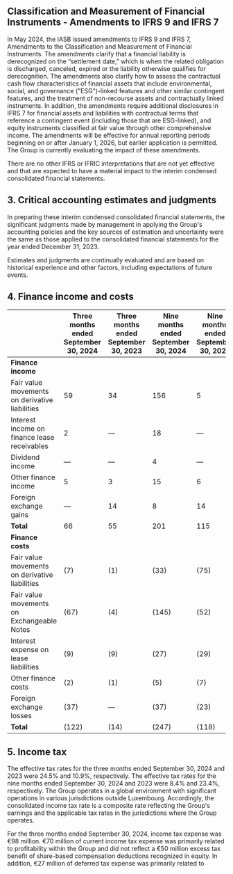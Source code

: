 ## Classification and Measurement of Financial Instruments - Amendments to IFRS 9 and IFRS 7

In May 2024, the IASB issued amendments to IFRS 9 and IFRS 7, Amendments to the Classification and Measurement of Financial Instruments. The amendments clarify that a financial liability is derecognized on the “settlement date,” which is when the related obligation is discharged, canceled, expired or the liability otherwise qualifies for derecognition. The amendments also clarify how to assess the contractual cash flow characteristics of financial assets that include environmental, social, and governance ("ESG")-linked features and other similar contingent features, and the treatment of non-recourse assets and contractually linked instruments. In addition, the amendments require additional disclosures in IFRS 7 for financial assets and liabilities with contractual terms that reference a contingent event (including those that are ESG-linked), and equity instruments classified at fair value through other comprehensive income. The amendments will be effective for annual reporting periods beginning on or after January 1, 2026, but earlier application is permitted. The Group is currently evaluating the impact of these amendments.

There are no other IFRS or IFRIC interpretations that are not yet effective and that are expected to have a material impact to the interim condensed consolidated financial statements.

## 3. Critical accounting estimates and judgments

In preparing these interim condensed consolidated financial statements, the significant judgments made by management in applying the Group's accounting policies and the key sources of estimation and uncertainty were the same as those applied to the consolidated financial statements for the year ended December 31, 2023.

Estimates and judgments are continually evaluated and are based on historical experience and other factors, including expectations of future events.

## 4. Finance income and costs

|                      | Three months ended September 30, 2024 | Three months ended September 30, 2023 | Nine months ended September 30, 2024 | Nine months ended September 30, 2023 |
|----------------------|--------------------------------------|--------------------------------------|-------------------------------------|-------------------------------------|
| **Finance income**     |                                      |                                      |                                     |                                     |
| Fair value movements on derivative liabilities | 59                                   | 34                                   | 156                                 | 5                                   |
| Interest income on finance lease receivables            | 2                                    | —                                    | 18                                  | —                                   |
| Dividend income                                        | —                                    | —                                    | 4                                   | —                                   |
| Other finance income                                    | 5                                    | 3                                     | 15                                  | 6                                   |
| Foreign exchange gains                                  | —                                    | 14                                   | 8                                   | 14                                  |
| **Total**                                             | 66                                   | 55                                   | 201                                 | 115                                 |
| **Finance costs**                                       |                                      |                                      |                                     |                                     |
| Fair value movements on derivative liabilities | (7)                                  | (1)                                  | (33)                                 | (75)                                |
| Fair value movements on Exchangeable Notes   | (67)                                  | (4)                                  | (145)                                | (52)                                |
| Interest expense on lease liabilities                  | (9)                                  | (9)                                  | (27)                                 | (29)                                |
| Other finance costs                                     | (2)                                  | (1)                                  | (5)                                  | (7)                                 |
| Foreign exchange losses                                 | (37)                                  | —                                    | (37)                                 | (23)                                |
| **Total**                                             | (122)                                 | (14)                                 | (247)                                | (118)                               |

## 5. Income tax

The effective tax rates for the three months ended September 30, 2024 and 2023 were 24.5% and 10.9%, respectively. The effective tax rates for the nine months ended September 30, 2024 and 2023 were 8.4% and 23.4%, respectively. The Group operates in a global environment with significant operations in various jurisdictions outside Luxembourg. Accordingly, the consolidated income tax rate is a composite rate reflecting the Group's earnings and the applicable tax rates in the jurisdictions where the Group operates.

For the three months ended September 30, 2024, income tax expense was €98 million. €70 million of current income tax expense was primarily related to profitability within the Group and did not reflect a €50 million excess tax benefit of share-based compensation deductions recognized in equity. In addition, €27 million of deferred tax expense was primarily related to